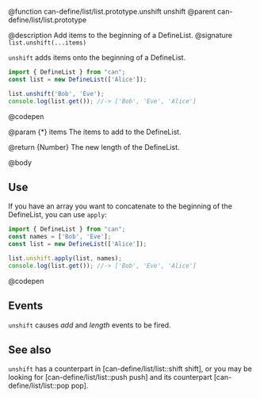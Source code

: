 @function can-define/list/list.prototype.unshift unshift
@parent can-define/list/list.prototype

@description Add items to the beginning of a DefineList.
@signature `list.unshift(...items)`

`unshift` adds items onto the beginning of a DefineList.

  ```js
import { DefineList } from "can";
const list = new DefineList(['Alice']);

list.unshift('Bob', 'Eve');
console.log(list.get()); //-> ['Bob', 'Eve', 'Alice']
  ```
  @codepen

@param {*} items The items to add to the DefineList.

@return {Number} The new length of the DefineList.

@body

## Use



If you have an array you want to concatenate to the beginning
of the DefineList, you can use `apply`:

```js
import { DefineList } from "can";
const names = ['Bob', 'Eve'];
const list = new DefineList(['Alice']);

list.unshift.apply(list, names);
console.log(list.get()); //-> ['Bob', 'Eve', 'Alice']
```
@codepen

## Events

`unshift` causes _add_ and _length_ events to be fired.

## See also

`unshift` has a counterpart in [can-define/list/list::shift shift], or you may be
looking for [can-define/list/list::push push] and its counterpart [can-define/list/list::pop pop].
